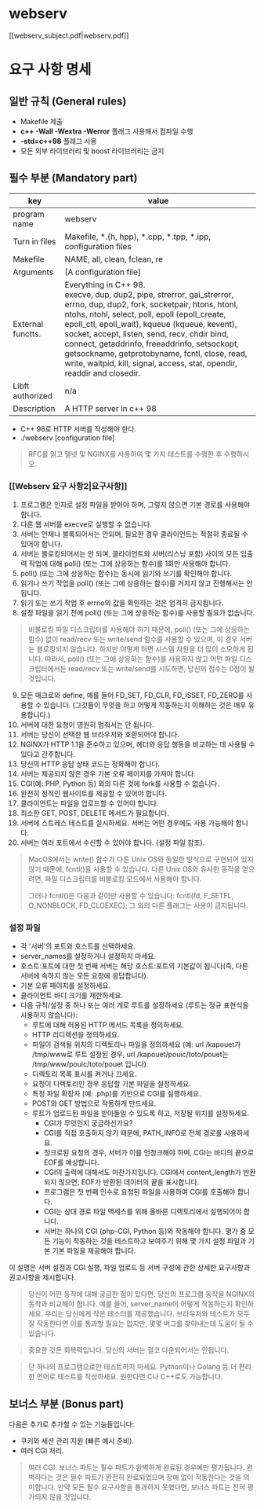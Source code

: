 # webserv
[[webserv_subject.pdf|webserv.pdf]]
# 요구 사항 명세
## 일반 규칙 (General rules)
- Makefile 제출
- **c++ -Wall -Wextra -Werror** 플래그 사용해서 컴파일 수행
- **-std=c++98** 플래그 사용
- 모든 외부 라이브러리 및 boost 라이브러리는 금지
## 필수 부분 (Mandatory part)
| key | value |
| ---| --- |
| program name | webserv |
| Turn in files | Makefile, \*.{h, hpp}, \*.cpp, \*.tpp, \*.ipp, configuration files|
| Makefile | NAME, all, clean, fclean, re |
| Arguments | [A configuration file] |
| External functts. | Everything in C++ 98.<br>execve, dup, dup2, pipe, strerror, gai_strerror, errno, dup, dup2, fork, socketpair, htons, htonl, ntohs, ntohl, select, poll, epoll (epoll_create, epoll_ctl, epoll_wait), kqueue (kqueue, kevent), socket, accept, listen, send, recv, chdir bind, connect, getaddrinfo, freeaddrinfo, setsockopt, getsockname, getprotobyname, fcntl, close, read, write, waitpid, kill, signal, access, stat, opendir, readdir and closedir.|
| Libft authorized | n/a |
| Description | A HTTP server in c++ 98 |
- C++ 98로 HTTP 서버를 작성해야 한다.
- ./webserv [configuration file]

>  RFC를 읽고 텔넷 및 NGINX를 사용하여 몇 가지 테스트를 수행한 후 수행하시오.
### [[Webserv 요구 사항2|요구사항]]
1. 프로그램은 인자로 설정 파일을 받아야 하며, 그렇지 않으면 기본 경로를 사용해야 합니다.
2. 다른 웹 서버를 execve로 실행할 수 없습니다.
3. 서버는 언제나 블록되어서는 안되며, 필요한 경우 클라이언트는 적절히 종료될 수 있어야 합니다.
4. 서버는 블로킹되어서는 안 되며, 클라이언트와 서버(리스닝 포함) 사이의 모든 입출력 작업에 대해 poll() (또는 그에 상응하는 함수)를 1회만 사용해야 합니다.
5. poll() (또는 그에 상응하는 함수)는 동시에 읽기와 쓰기를 확인해야 합니다.
6. 읽기나 쓰기 작업을 poll() (또는 그에 상응하는 함수)를 거치지 않고 진행해서는 안 됩니다.
7. 읽기 또는 쓰기 작업 후 errno의 값을 확인하는 것은 엄격히 금지됩니다.
8. 설정 파일을 읽기 전에 poll() (또는 그에 상응하는 함수)를 사용할 필요가 없습니다.

> 비블로킹 파일 디스크립터를 사용해야 하기 때문에, poll() (또는 그에 상응하는 함수) 없이 read/recv 또는 write/send 함수를 사용할 수 있으며, 이 경우 서버는 블로킹되지 않습니다. 하지만 이렇게 하면 시스템 자원을 더 많이 소모하게 됩니다. 따라서, poll() (또는 그에 상응하는 함수)를 사용하지 않고 어떤 파일 디스크립터에서든 read/recv 또는 write/send를 시도하면, 당신의 점수는 0점이 될 것입니다.

9. 모든 매크로와 define, 예를 들어 FD_SET, FD_CLR, FD_ISSET, FD_ZERO를 사용할 수 있습니다. (그것들이 무엇을 하고 어떻게 작동하는지 이해하는 것은 매우 유용합니다.)
10. 서버에 대한 요청이 영원히 멈춰서는 안 됩니다.
11. 서버는 당신이 선택한 웹 브라우저와 호환되어야 합니다.
12. NGINX가 HTTP 1.1을 준수하고 있으며, 헤더와 응답 행동을 비교하는 데 사용될 수 있다고 간주합니다.
13. 당신의 HTTP 응답 상태 코드는 정확해야 합니다.
14. 서버는 제공되지 않은 경우 기본 오류 페이지를 가져야 합니다.
15. CGI(예: PHP, Python 등) 외의 다른 것에 fork를 사용할 수 없습니다.
16. 완전히 정적인 웹사이트를 제공할 수 있어야 합니다.
17. 클라이언트는 파일을 업로드할 수 있어야 합니다.
18. 최소한 GET, POST, DELETE 메서드가 필요합니다.
19. 서버에 스트레스 테스트를 실시하세요. 서버는 어떤 경우에도 사용 가능해야 합니다.
20. 서버는 여러 포트에서 수신할 수 있어야 합니다. (설정 파일 참조).

> MacOS에서는 write() 함수가 다른 Unix OS와 동일한 방식으로 구현되어 있지 않기 때문에, fcntl()을 사용할 수 있습니다. 다른 Unix OS와 유사한 동작을 얻으려면, 파일 디스크립터를 비블로킹 모드에서 사용해야 합니다.
> 
> 그러나 fcntl()은 다음과 같이만 사용할 수 있습니다: fcntl(fd, F_SETFL, O_NONBLOCK, FD_CLOEXEC); 그 외의 다른 플래그는 사용이 금지됩니다.
### 설정 파일
- 각 '서버'의 포트와 호스트를 선택하세요.
- server_names를 설정하거나 설정하지 마세요.
- 호스트:포트에 대한 첫 번째 서버는 해당 호스트:포트의 기본값이 됩니다(즉, 다른 서버에 속하지 않는 모든 요청에 응답합니다).
- 기본 오류 페이지를 설정하세요.
- 클라이언트 바디 크기를 제한하세요.
- 다음 규칙/설정 중 하나 또는 여러 개로 루트를 설정하세요 (루트는 정규 표현식을 사용하지 않습니다):
    - 루트에 대해 허용된 HTTP 메서드 목록을 정의하세요.
    - HTTP 리디렉션을 정의하세요.
    - 파일이 검색될 위치의 디렉토리나 파일을 정의하세요 (예: url /kapouet가 /tmp/www로 루트 설정된 경우, url /kapouet/pouic/toto/pouet는 /tmp/www/pouic/toto/pouet 입니다).
    - 디렉토리 목록 표시를 켜거나 끄세요.
    - 요청이 디렉토리인 경우 응답할 기본 파일을 설정하세요.
    - 특정 파일 확장자 (예: .php)를 기반으로 CGI를 실행하세요.
    - POST와 GET 방법으로 작동하게 만드세요.
    - 루트가 업로드된 파일을 받아들일 수 있도록 하고, 저장될 위치를 설정하세요.
	    - CGI가 무엇인지 궁금하신가요?
	    - CGI를 직접 호출하지 않기 때문에, PATH_INFO로 전체 경로를 사용하세요.
	    - 청크로된 요청의 경우, 서버가 이를 언청크해야 하며, CGI는 바디의 끝으로 EOF를 예상합니다.
	    - CGI의 출력에 대해서도 마찬가지입니다. CGI에서 content_length가 반환되지 않으면, EOF가 반환된 데이터의 끝을 표시합니다.
	    - 프로그램은 첫 번째 인수로 요청된 파일을 사용하여 CGI를 호출해야 합니다.
	    - CGI는 상대 경로 파일 액세스를 위해 올바른 디렉토리에서 실행되어야 합니다.
	    - 서버는 하나의 CGI (php-CGI, Python 등)와 작동해야 합니다. 평가 중 모든 기능이 작동하는 것을 테스트하고 보여주기 위해 몇 가지 설정 파일과 기본 기본 파일을 제공해야 합니다.

이 설명은 서버 설정과 CGI 실행, 파일 업로드 등 서버 구성에 관한 상세한 요구사항과 권고사항을 제시합니다.

>당신이 어떤 동작에 대해 궁금한 점이 있다면, 당신의 프로그램 동작을 NGINX의 동작과 비교해야 합니다. 예를 들어, server_name이 어떻게 작동하는지 확인하세요. 우리는 당신에게 작은 테스터를 제공했습니다. 브라우저와 테스트가 모두 잘 작동한다면 이를 통과할 필요는 없지만, 몇몇 버그를 찾아내는데 도움이 될 수 있습니다.

>중요한 것은 회복력입니다. 당신의 서버는 결코 다운되어서는 안됩니다.

>단 하나의 프로그램으로만 테스트하지 마세요. Python이나 Golang 등 더 편리한 언어로 테스트를 작성하세요. 원한다면 C나 C++로도 가능합니다.

## 보너스 부분 (Bonus part)
다음은 추가로 추가할 수 있는 기능들입니다:

- 쿠키와 세션 관리 지원 (빠른 예시 준비).
- 여러 CGI 처리.

>여러 CGI. 보너스 파트는 필수 파트가 완벽하게 완료된 경우에만 평가됩니다. 완벽하다는 것은 필수 파트가 완전히 완료되었으며 장애 없이 작동한다는 것을 의미합니다. 만약 모든 필수 요구사항을 통과하지 못했다면, 보너스 파트는 전혀 평가되지 않을 것입니다.

